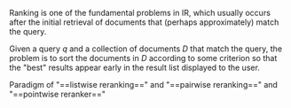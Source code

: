 Ranking is one of the fundamental problems in IR, which usually occurs after the initial retrieval of documents that (perhaps approximately) match the query.

Given a query $q$ and a collection of documents $D$ that match the query, the problem is to sort the documents in $D$ according to some criterion so that the "best" results appear early in the result list displayed to the user.

Paradigm of "==listwise reranking==" and "==pairwise reranking==" and "==pointwise reranker=="